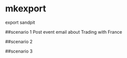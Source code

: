 # mkexport
export sandpit

##scenario 1 
Post event email about Trading with France

##scenario 2


##scenario 3
